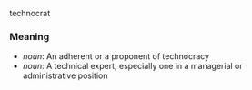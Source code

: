 technocrat
### Meaning
+ _noun_: An adherent or a proponent of technocracy
+ _noun_: A technical expert, especially one in a managerial or administrative position
